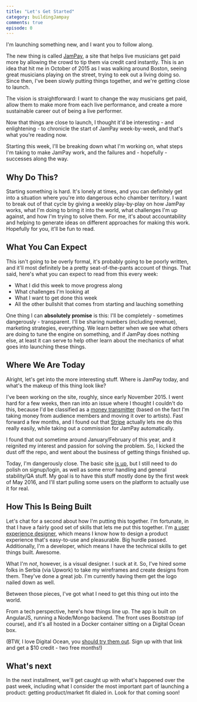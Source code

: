 ```yaml
---
title: "Let's Get Started"
category: buildingJampay
comments: true
episode: 0
---
```


I'm launching something new, and I want you to follow along.

The new thing is called [JamPay][jampay], a site that helps live musicians get paid more by allowing the crowd to tip them via credit card instantly. This is an idea that hit me in October of 2015 as I was walking around Boston, seeing great musicians playing on the street, trying to eek out a living doing so. Since then, I've been slowly putting things together, and we're getting close to launch.

The vision is straightforward: I want to change the way musicians get paid, allow them to make more from each live performance, and create a more sustainable career out of being a live performer.

Now that things are close to launch, I thought it'd be interesting - and enlightening - to chronicle the start of JamPay week-by-week, and that's what you're reading now.

Starting this week, I'll be breaking down what I'm working on, what steps I'm taking to make JamPay work, and the failures and - hopefully - successes along the way.

## Why Do This?

Starting something is hard. It's lonely at times, and you can definitely get into a situation where you're into dangerous echo chamber territory. I want to break out of that cycle by giving a weekly play-by-play on how JamPay works, what I'm doing to bring it into the world, what challenges I'm up against, and how I'm trying to solve them. For me, it's about accountability and helping to generate ideas on different approaches for making this work. Hopefully for you, it'll be fun to read.

## What You Can Expect

This isn't going to be overly formal, it's probably going to be poorly written, and it'll most definitely be a pretty seat-of-the-pants account of things. That said, here's what you can expect to read from this every week:

- What I did this week to move progress along
- What challenges I'm looking at
- What I want to get done this week
- All the other bullshit that comes from starting and lauching something

One thing I can **absolutely promise** is this: I'll be completely - sometimes dangerously - transparent. I'll be sharing numbers (including revenue), marketing strategies, everything. We learn better when we see what others are doing to tune the engine on something, and if JamPay does nothing else, at least it can serve to help other learn about the mechanics of what goes into launching these things.

## Where We Are Today

Alright, let's get into the more interesting stuff. Where is JamPay today, and what's the makeup of this thing look like?

I've been working on the site, roughly, since early November 2015. I went hard for a few weeks, then ran into an issue where I thought I couldn't do this, because I'd be classified as a [money transmitter][money] (based on the fact I'm taking money from audience members and moving it over to artists). Fast forward a few months, and I found out that [Stripe][stripe] actually lets me do this really easily, while taking out a commission for JamPay automatically.

I found that out sometime around January/February of this year, and it reignited my interest and passion for solving the problem. So, I kicked the dust off the repo, and went about the business of getting things finished up.

Today, I'm dangerously close. The basic site [is up][jampay], but I still need to do polish on signup/login, as well as some error handling and general stability/QA stuff. My goal is to have this stuff mostly done by the first week of May 2016, and I'll start pulling some users on the platform to actually use it for real.

## How This Is Being Built

Let's chat for a second about how I'm putting this together. I'm fortunate, in that I have a fairly good set of skills that lets me put this together. I'm [a user experience designer][firstchair], which means I know how to design a product experience that's easy-to-use and pleasurable. Big hurdle passed. Additionally, I'm a developer, which means I have the technical skills to get things built. Awesome.

What I'm _not_, however, is a visual designer. I suck at it. So, I've hired some folks in Serbia (via Upwork) to take my wireframes and create designs from them. They've done a great job. I'm currently having them get the logo nailed down as well.

Between those pieces, I've got what I need to get this thing out into the world.

From a tech perspective, here's how things line up. The app is built on AngularJS, running a Node/Mongo backend. The front uses Bootstrap (of course), and it's all hosted in a Docker container sitting on a Digital Ocean box.

(BTW, I love Digital Ocean, you [should try them out][do]. Sign up with that link and get a $10 credit - two free months!)

## What's next

In the next installment, we'll get caught up with what's happened over the past week, including what I consider the most important part of launching a product: getting product/market fit dialed in. Look for that coming soon!

[jampay]: http://jampay.com?utm_source=building-jampay
[money]: https://en.wikipedia.org/wiki/Money_transmitter
[stripe]: http://stripe.com
[firstchair]: http://firstchairpartners.com
[do]: https://m.do.co/c/c0c980996086
